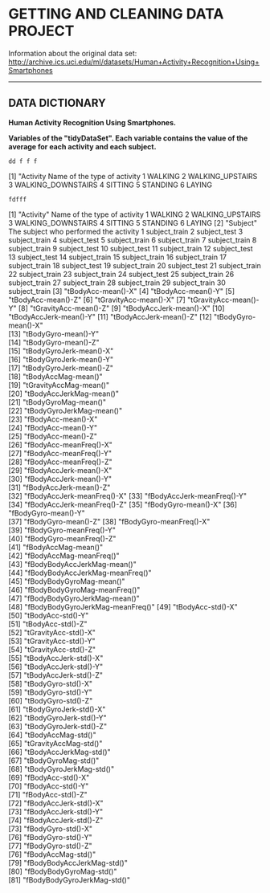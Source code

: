 
# GETTING AND CLEANING DATA PROJECT

Information about the original data set:
http://archive.ics.uci.edu/ml/datasets/Human+Activity+Recognition+Using+Smartphones

---
## DATA DICTIONARY 
**Human Activity Recognition Using Smartphones.**

**Variables of the "tidyDataSet". Each variable contains the value of the average for each activity and each subject.**


    dd f f f
[1]     "Activity
            Name of the type of activity
    			1 WALKING 
                2 WALKING_UPSTAIRS 
                3 WALKING_DOWNSTAIRS 
                4 SITTING 
                5 STANDING 
                6 LAYING
    
    fdfff
    








[1]    	"Activity" 
            Name of the type of activity
				1 WALKING 
                2 WALKING_UPSTAIRS 
                3 WALKING_DOWNSTAIRS 
                4 SITTING 
                5 STANDING 
                6 LAYING 
[2]		"Subject" 
            The subject who performed the activity
                1	subject_train
                2	subject_test
                3	subject_train
                4	subject_test
                5	subject_train
                6	subject_train
                7	subject_train
                8	subject_train
                9	subject_test
                10	subject_test
                11	subject_train
                12	subject_test
                13	subject_test
                14	subject_train
                15	subject_train
                16	subject_train
                17	subject_train
                18	subject_test
                19	subject_train
                20	subject_test
                21	subject_train
                22	subject_train
                23	subject_train
                24	subject_test
                25	subject_train
                26	subject_train
                27	subject_train
                28	subject_train
                29	subject_train
                30	subject_train
[3]		"tBodyAcc-mean()-X"
[4]		"tBodyAcc-mean()-Y"
[5]		"tBodyAcc-mean()-Z"
[6]		"tGravityAcc-mean()-X"
[7]		"tGravityAcc-mean()-Y"
[8]		"tGravityAcc-mean()-Z"
[9]		"tBodyAccJerk-mean()-X"
[10]	"tBodyAccJerk-mean()-Y"
[11]	"tBodyAccJerk-mean()-Z"
[12]	"tBodyGyro-mean()-X"             
[13]	"tBodyGyro-mean()-Y"              
[14]	"tBodyGyro-mean()-Z"           
[15]	"tBodyGyroJerk-mean()-X"         
[16]	"tBodyGyroJerk-mean()-Y"          
[17]	"tBodyGyroJerk-mean()-Z"          
[18]	"tBodyAccMag-mean()"             
[19]	"tGravityAccMag-mean()"           
[20]	"tBodyAccJerkMag-mean()"          
[21]	"tBodyGyroMag-mean()"            
[22]	"tBodyGyroJerkMag-mean()"         
[23]	"fBodyAcc-mean()-X"               
[24]	"fBodyAcc-mean()-Y"              
[25]	"fBodyAcc-mean()-Z"               
[26]	"fBodyAcc-meanFreq()-X"           
[27]	"fBodyAcc-meanFreq()-Y"          
[28]	"fBodyAcc-meanFreq()-Z"           
[29]	"fBodyAccJerk-mean()-X"           
[30]	"fBodyAccJerk-mean()-Y"          
[31]	"fBodyAccJerk-mean()-Z"           
[32]	"fBodyAccJerk-meanFreq()-X" 
[33]	"fBodyAccJerk-meanFreq()-Y" 
[34]	"fBodyAccJerk-meanFreq()-Z" 
[35]	"fBodyGyro-mean()-X" 
[36]	"fBodyGyro-mean()-Y"             
[37]	"fBodyGyro-mean()-Z" 
[38]	"fBodyGyro-meanFreq()-X"          
[39]	"fBodyGyro-meanFreq()-Y"         
[40]	"fBodyGyro-meanFreq()-Z"  
[41]	"fBodyAccMag-mean()"              
[42]	"fBodyAccMag-meanFreq()"         
[43]	"fBodyBodyAccJerkMag-mean()"      
[44]	"fBodyBodyAccJerkMag-meanFreq()"  
[45]	"fBodyBodyGyroMag-mean()"        
[46]	"fBodyBodyGyroMag-meanFreq()"     
[47]	"fBodyBodyGyroJerkMag-mean()"     
[48]	"fBodyBodyGyroJerkMag-meanFreq()" 
[49]	"tBodyAcc-std()-X"                
[50]	"tBodyAcc-std()-Y"                
[51]	"tBodyAcc-std()-Z"               
[52]	"tGravityAcc-std()-X"             
[53]	"tGravityAcc-std()-Y"             
[54]	"tGravityAcc-std()-Z"            
[55] 	"tBodyAccJerk-std()-X"            
[56]	"tBodyAccJerk-std()-Y"            
[57]	"tBodyAccJerk-std()-Z"           
[58]	"tBodyGyro-std()-X"               
[59]	"tBodyGyro-std()-Y"               
[60]	"tBodyGyro-std()-Z"              
[61]	"tBodyGyroJerk-std()-X"           
[62]	"tBodyGyroJerk-std()-Y"           
[63]	"tBodyGyroJerk-std()-Z"          
[64] 	"tBodyAccMag-std()"               
[65]	"tGravityAccMag-std()"            
[66]	"tBodyAccJerkMag-std()"          
[67] 	"tBodyGyroMag-std()"              
[68]	"tBodyGyroJerkMag-std()"          
[69]	"fBodyAcc-std()-X"               
[70]	"fBodyAcc-std()-Y"                
[71]	"fBodyAcc-std()-Z"                
[72]	"fBodyAccJerk-std()-X"           
[73]	"fBodyAccJerk-std()-Y"            
[74]	"fBodyAccJerk-std()-Z"            
[73]	"fBodyGyro-std()-X"              
[76] 	"fBodyGyro-std()-Y"               
[77]	"fBodyGyro-std()-Z"               
[76]	"fBodyAccMag-std()"              
[79]	"fBodyBodyAccJerkMag-std()"       
[80]	"fBodyBodyGyroMag-std()"          
[81]	"fBodyBodyGyroJerkMag-std()"


